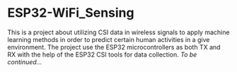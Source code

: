 # ESP32-WiFi_Sensing
This is a project about utilizing CSI data in wireless signals to apply machine learning methods in order to predict certain human activities in a give environment.
The project use the ESP32 microcontrollers as both TX and RX with the help of the ESP32 CSI tools for data collection.
*To be continued...*